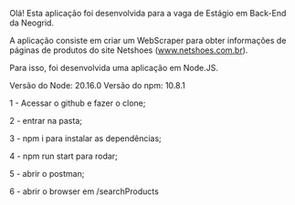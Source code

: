Olá! Esta aplicação foi desenvolvida para a vaga de Estágio em Back-End da Neogrid.

A aplicação consiste em criar um WebScraper para obter informações de páginas de produtos do site Netshoes (www.netshoes.com.br).

Para isso, foi desenvolvida uma aplicação em Node.JS.

Versão do Node: 20.16.0
Versão do npm: 10.8.1

1 - Acessar o github e fazer o clone;

2 - entrar na pasta;

3 - npm i para instalar as dependências;

4 - npm run start para rodar;

5 - abrir o postman;

6 - abrir o browser em /searchProducts
